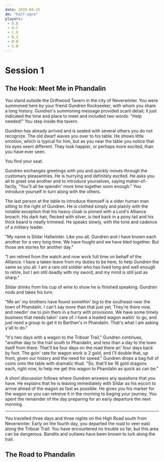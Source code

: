 ```yaml
---
date: 2020-08-15
dm: "half-ogre"
players: 
 - A.B
 - A.C
 - C.K
 - N.Z
 - R.B
 - S.B
---
```


# Session 1

## The Hook: Meet Me in Phandalin

You stand outside the Driftwood Tavern in the city of Neverwinter. You were summoned here by your friend Gundren Rockseeker, with whom you share a long history. Gundren's summoning message provided scant detail; it just indicated the time and place to meet and included two words: "Help needed!" You step inside the tavern.

Gundren has already arrived and is seated with several others you do not recognize. The old dwarf waves you over to his table. He shows little emotion, which is typical for him, but as you near the table you notice that his eyes seem different. They look happier, or perhaps more excited, than you have ever seen. 

You find your seat.

Gundren exchanges greetings with you and quickly moves through the customary pleasantries. He is hurrying and definitely excited. He asks you all to greet one another and to introduce yourselves, saying matter-of-factly, "You'll all be spendin' more time together soon enough." You introduce yourself in turn along with the others.

The last person at the table to introduce themself is a older human man sitting to the right of Gundren. He is clothed simply and plainly with the notable exception that his heavy cloak is pinned with a Lord's Alliance broach. His dark hair, flecked with silver, is tied back in a pony tail and his thick beard is neatly trimmed. He speaks slowly, with the tone and cadence of a military leader.

"My name is Sildar Hallwinter. Like you all, Gundren and I have known each another for a very long time. We have fought and we have bled together. But those are stories for another day."

"I am retired from the watch and now work full time on behalf of the Alliance. I have a taken leave from my duties to be here, to help Gundren the same as you all. I am a rare old soldier who has lived long and well enough to retire, but I am still deadly with my sword, and my mind is still just as sharp."

Sildar drinks from his cup of wine to show he is finished speaking. Gundren nods and takes his turn.

"Me an' my brothers have found somethin' big to the southeast near the town of Phandalin. I can't say more than that just yet. They're there now, and needin' me to join them in a hurry with provisions. We have some timely business that needs takin' care of. I have a loaded wagon waitin' to go, and just need a group to get it to Barthen's in Phandalin. That's what I am asking y'all to do."

"It's two days with a wagon to the Triboar Trail," Gundren continues, "another day to the trail south to Phandalin, and less than a day to the town itself from there. That'll be four days on the road there an' four days back by foot. The goin' rate for wagon work is 2 gold, and I'll double that, up front, given our history and the need for speed." Gundren drops a bag full of coins onto the table with dramatic thud. "So, that'll be 16 gold dragons each, right now, to help me get this wagon to Phandalin as quick as can be."

A short discussion follows where Gundren answers any questions that you have. He explains that he is leaving immediately with Sildar as his escort to arrive ahead of the wagon as fast as possible. He gives you his marker for the wagon so you can retreive it in the morning to beging your journey. You spent the remainder of the day preparing for an early departure the next morning.

---

You travelled three days and three nights on the High Road south from Neverwinter. Early on the fourth day, you departed the road to veer east along the Triboar Trail. You have encountered no trouble so far, but this area can be dangerous. Bandits and outlaws have been known to lurk along the trail.

## The Road to Phandalin


